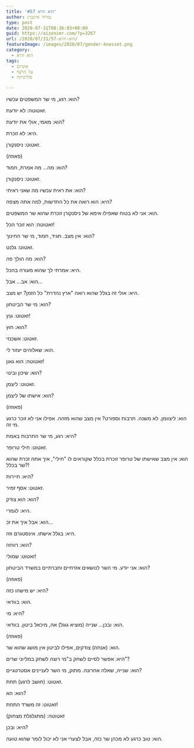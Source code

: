 ```yaml
---
title: 'הוא והיא #57'
author: נמרוד איזנברג
type: post
date: 2020-07-31T08:36:03+00:00
guid: https://aizenimr.com/?p=3267
url: /2020/07/31/הוא-והיא-57/
featureImage: /images/2020/07/gender-knesset.png
category:
  - הוא והיא
tags:
  - אוטיזם
  - על הרצף
  - פוליטיקה

---
```

הוא: רגע, מי שר המשפטים עכשיו?

זאטוטה: לא יודעת.

הוא: מאמי, אולי את יודעת?

היא: לא זוכרת.

זאטוט: ניסנקורן.

(פאוזה)

הוא: מה&#8230; מה אמרת, חמוד?

זאטוט: ניסנקורן.

הוא: את ראית עכשיו מה שאני ראיתי?

היא: הוא רואה את כל החדשות, למה אתה מצפה?

הוא: אני לא בטוח שאפילו אימא של ניסנקורן זוכרת שהוא שר המשפטים.

זאטוטה: הוא זוכר הכל!

הוא: אין מצב. תגיד, חמוד, מי שר החינוך?

זאטוט: גלנט.

הוא: מה הולך פה?

היא: אמרתי לך שהוא מעורה בהכל.

הוא: אב&#8230; אבל&#8230;

היא: אולי זה בגלל שהוא רואה "ארץ נהדרת" כל הזמן? יש מצב.

הוא: מי שר הביטחון?

זאטוט: גנץ!

הוא: חוץ?

זאטוט: אשכנזי.

הוא: שאלוהים יעזור לי.

זאטוטה: הוא גאון!

הוא: שיכון ובינוי?

זאטוט: ליצמן.

הוא: אישתו של ליצמן?

(פאוזה)

הוא: ליצוומן. לא משנה. תרבות וספורט? אין מצב שהוא מזהה. אפילו אני לא זוכר כרגע מי זה.

היא: רגע, מי שר התרבות באמת?

זאטוט: חילי טרופר.

הוא: אין מצב שאישתו של טרופר זוכרת בכלל שקוראים לו "חילי", איך אתה זכרת שהוא שר בכלל?!

היא: תיירות?

זאטוט: אסף זמיר.

הוא: הוא צודק?

היא: לגמרי.

הוא: אבל איך את זכ&#8230;

היא: בגלל אישתו. אינסטגרם וזה.

הוא: רווחה?

זאטוט: שמולי!

הוא: אני יודע. מי השר לנושאים אזרחיים וחברתיים במשרד הביטחון?

(פאוזה)

היא: יש מישהו כזה?

הוא: בוודאי.

היא: מי?

הוא: ובכן&#8230; שנייה (מוציא גוגל) אה, מיכאל ביטון. בוודאי.

(פאוזה)

הוא: (אנחה) צודקים, אפילו לביטון אין מושג שהוא שר.

היא: אפשר לסיים לשחק ב"מי רוצה לשחק במליוני שרים"?

הוא: שנייה, שאלה אחרונה. מתוק, מי השר לעניינים אסטרטגיים?

זאטוט: (חושב לרגע) תחת.

הוא: הא?

זאטוט: זה משרד התחת!

זאטוטה: (מתגלגלת מצחוק)

היא: ובכן?

הוא: טוב כרגע לא מכהן שר כזה, אבל לצערי אני לא יכול לומר שהוא טועה.